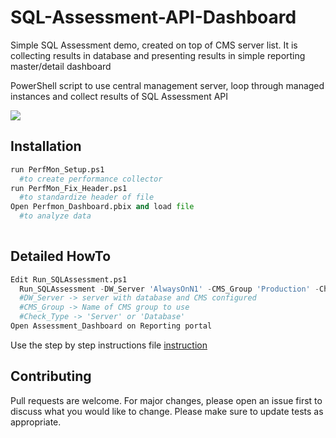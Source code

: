 # SQL-Assessment-API-Dashboard
Simple SQL Assessment demo, created on top of CMS server list. It is collecting results in database and presenting results in simple reporting master/detail dashboard

PowerShell script to use central management server, loop through managed instances and collect results of SQL Assessment API   

![](https://github.com/Petar-T/SQL-Assessment-API-Dashboard/blob/master/Instructions/Dashboard.JPG)
## Installation

```python
run PerfMon_Setup.ps1
  #to create performance collector
run PerfMon_Fix_Header.ps1
  #to standardize header of file  
Open Perfmon_Dashboard.pbix and load file 
  #to analyze data
  
```

## Detailed HowTo

```python
Edit Run_SQLAssessment.ps1
  Run_SQLAssessment -DW_Server 'AlwaysOnN1' -CMS_Group 'Production' -Check_Type 'Server'
  #DW_Server -> server with database and CMS configured
  #CMS_Group -> Name of CMS group to use 
  #Check_Type -> 'Server' or 'Database' 
Open Assessment_Dashboard on Reporting portal   
```

Use the step by step instructions file  [instruction](https://github.com/Petar-T/SQL-Assessment-API-Dashboard/blob/master/Instructions/User_Manual.docx) 

## Contributing
Pull requests are welcome. For major changes, please open an issue first to discuss what you would like to change.
Please make sure to update tests as appropriate.

